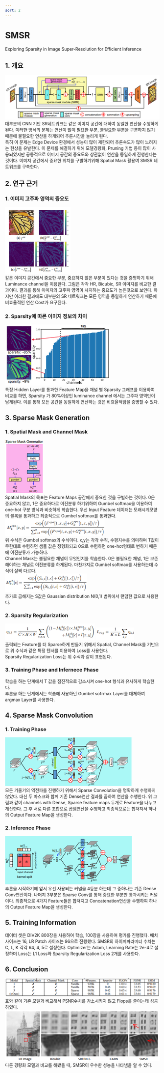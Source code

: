 ```yaml
---
sort: 2
---
```


# SMSR  
Exploring Sparsity in Image Super-Resolution for Efficient Inference  

## 1. 개요  
![SMSR Network Architecture](../../static/SMSR/SMSR-Network.png)  
대부분의 CNN 기반 SR네트워크는 같은 이미지 공간에 대하여 동일한 연산을 수행하게 된다. 이러한 방식의 문제는 연산이 많이 필요한 부분, 불필요한 부분을 구분하지 않기 때문에 불필요한 연산을 하게되어 추론시간을 늘리게 된다.  
특히 이 문제는 Edge Device 환경에서 성능이 많이 제한되어 추론속도가 많이 느려지는 현상을 유발한다. 이 문제를 해결하기 위해 모델경량화, Pruning 기법 등이 많이 사용되었지만 공통적으로 이미지 공간의 중요도와 상관없이 연산을 동일하게 진행한다는 것이다. 이미지 공간에서 중요한 위치를 구별하기위해 Spatial Mask 활용여 SMSR 네트워크를 구축한다.  

## 2. 연구 근거
### 1. 이미지 고주파 영역의 중요도  
![SMSR luminance001](../../static/SMSR/SMSR-luminance001.png)  
같은 이미지 공간에서 중요한 부분, 중요하지 않은 부분이 있다는 것을 증명하기 위해 Luminance channel을 이용한다. 그림은 각각 HR, Bicubic, SR 이미지를 비교한 결과이다. 결과를 통해 이미지의 고주파 영역이 차지하는 중요도가 높은것으로 보인다. 하지만 이러한 결과에도 대부분의 SR 네트워크는 모든 영역을 동일하게 연산하기 때문에 비효율적인 연산 Cost가 요구된다.  

### 2. Sparsity에 따른 이미지 정보의 차이  
![SMSR luminance002](../../static/SMSR/SMSR-luminance002.png)  
특정 Hidden Layer를 통과한 Feature Map을 채널 별 Sparsity 그래프를 이용하여 비교를 하면, Sparsity 가 80%이상인 luminance channel 에서는 고주파 영역만이 남게된다. 이를 통해 모든 공간을 동일하게 연산하는 것은 비효율적임을 증명할 수 있다.  

## 3. Sparse Mask Generation  
### 1. Spatial Mask and Channel Mask  
![Spatial,Channel-Mask](../../static/SMSR/SMSR-Mask.png)  
Spatial Mask의 목표는 Feature Maps 공간에서 중요한 것을 구별하는 것이다. 0은 중요하지 않고, 1은 중요하다로 이진분류 하기위하여 Gumbel softmax을 이용하여 one-hot 구분 방식과 비슷하게 학습한다. 우선 Input Feature 데이터는 모래시계모양의 블록을 통과하고 최종적으로 Gumbel softmax를 통과한다.  
![Gumbel softmax 001](../../static/SMSR/SMSR-softmax001.png)  
위 수식은 Gumbel softmax의 수식이다. x,y는 각각 수직, 수평지수를 의미하며 T값이 무한대로 수렴하면 샘플 값은 정형화되고 0으로 수렴하면 one-hot형태로 변하기 때문에 이진분류가 가능하다.  
Channel Mask는 불필요한 채널이 무엇인지를 학습한다. 0은 불필요한 채널, 1은 보존해야하는 채널로 이진분류를 하게된다. 마찬가지로 Gumbel softmax를 사용하는데 수식이 살짝 다르다.  
![Gumbel softmax 002](../../static/SMSR/SMSR-softmax002.png)  
추가로 곱해지는 S값은 Gaussian distribution N(0,1) 범위에서 랜덤한 값으로 사용한다.  

### 2. Sparsity Regularization  
![Loss Tensor](../../static/SMSR/SMSR-Ltensor.png) ![Loss](../../static/SMSR/SMSR-SparseLoss.png)  
출력되는 Feature를 더 Sparse하게 만들기 위해서 Spatial, Channel Mask를 기반으로 위 수식과 같은 특정 텐서를 이용하여 Loss를 사용한다.  
Sparsity Regularization Loss는 위 수식과 같이 표현된다.  

### 3. Training Phase and Infernece Phase  
학습을 하는 단계에서 T 값을 점진적으로 감소시켜 one-hot 형식과 유사하게 학습한다.  
추론을 하는 단계에서는 학습에 사용하던 Gumbel sofrmax Layer를 대체하여 argmax Layer를 사용한다.  

## 4. Sparse Mask Convolution  
### 1. Training Phase  
![Training Phase](../../static/SMSR/SMSR-Training.png)  
모든 기울기의 역전파를 진행하기 위해서 Sparse Convolution을 명확하게 수행하지 않았다. 대신 두 마스크와 함께 기존 Dense연산 결과를 곱하여 연산을 수행한다. 위 그림과 같이 channels with Dense, Sparse feature maps 두개로 Feature을 나누고 계산한다. 그 후 서로 다른 조합으로 곱셈연산을 수행하고 최종적으로는 합쳐져서 하나의 Output Feature Map을 생성한다.  

### 2. Inference Phase  
![Inference Phase](../../static/SMSR/SMSR-Inference.png)  
추론을 시작하기에 앞서 우선 사용되는 커널을 4등분 하는데 그 중하나는 기존 Dense Conv연산이다. 나머지 3부분은 Sparse Conv를 통해 중요한 부분만 통과시키는 커널이다. 최종적으로 4가지 Feature들은 합쳐지고 Concatenation연산을 수행하여 하나의 Output Feature Map을 생성한다.  

## 5. Training Information  
데이터 셋은 DIV2K 800장을 사용하여 학습, 100장을 사용하여 평가를 진행했다. 배치사이즈는 16, LR Patch 사이즈는 96으로 진행했다. SMSR의 하이퍼파라미터 수치는 C, L, K 각각 64, 4, 5로 설정한다. Optimizer는 Adam, Learning Rate는 2e-4로 설정하며 Loss는 L1 Loss와 Sparsity Regularization Loss 2개를 사용한다.  

## 6. Conclusion  
![conclusion001](../../static/SMSR/SMSR-conclusion001.png)  
표와 같이 기존 모델과 비교해서 PSNR수치를 감소시키지 않고 Flops를 줄이는데 성공하였다.  
![conclution002](../../static/SMSR/SMSR-conclusion002.png)  
다른 경량화 모델과 비교를 해봤을 때, SMSR이 우수한 성능을 나타냄을 알 수 있다.